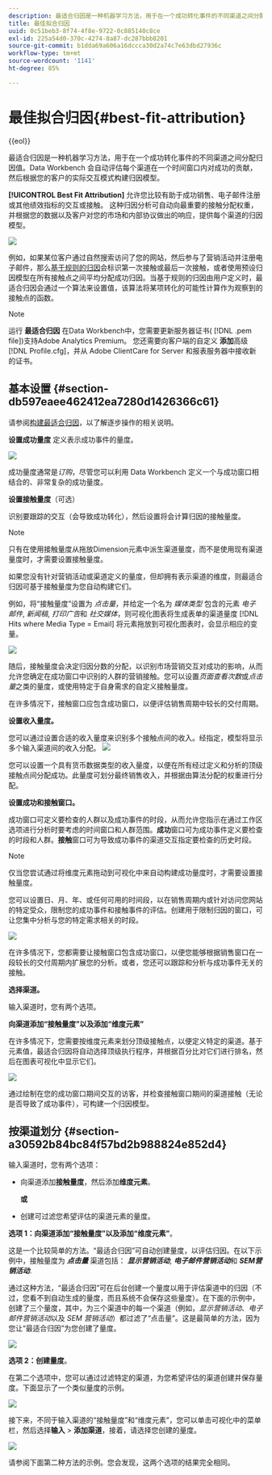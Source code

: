 ```yaml
---
description: 最适合归因是一种机器学习方法，用于在一个成功转化事件的不同渠道之间分配归因值。Data Workbench 会自动评估每个渠道在一个时间窗口内对成功的贡献，然后根据您的客户的实际交互模式构建归因模型。
title: 最佳拟合归因
uuid: 0c51beb3-8f74-4f8e-9722-0c885140c8ce
exl-id: 225a54d0-370c-4274-8a87-dc287bbb8201
source-git-commit: b1dda69a606a16dccca30d2a74c7e63dbd27936c
workflow-type: tm+mt
source-wordcount: '1141'
ht-degree: 85%

---
```


# 最佳拟合归因{#best-fit-attribution}

{{eol}}

最适合归因是一种机器学习方法，用于在一个成功转化事件的不同渠道之间分配归因值。Data Workbench 会自动评估每个渠道在一个时间窗口内对成功的贡献，然后根据您的客户的实际交互模式构建归因模型。

**[!UICONTROL Best Fit Attribution]** 允许您比较有助于成功销售、电子邮件注册或其他绩效指标的交互或接触。 这种归因分析可自动向最重要的接触分配权重，并根据您的数据以及客户对您的市场和内部协议做出的响应，提供每个渠道的归因模型。

![](assets/attrib_windows_5.png)

例如，如果某位客户通过自然搜索访问了您的网站，然后参与了营销活动并注册电子邮件，那么[基于规则的归因](/help/home/c-get-started/c-attribution-profiles/c-rules-attrib/c-rules-attrib.md)会标识第一次接触或最后一次接触，或者使用预设归因模型在所有接触点之间平均分配成功归因。当基于规则的归因由用户定义时，最适合归因会通过一个算法来设置值，该算法将某项转化的可能性计算作为观察到的接触点的函数。

>[!NOTE]
>
>运行 **最适合归因** 在Data Workbench中，您需要更新服务器证书( [!DNL .pem file])支持Adobe Analytics Premium。 您还需要向客户端的自定义 **添加**&#x200B;高级[!DNL Profile.cfg]，并从 Adobe ClientCare for Server 和报表服务器中接收新的证书。

## 基本设置 {#section-db597eaee462412ea7280d1426366c61}

请参阅[构建最适合归因](../../../../home/c-get-started/c-attribution-profiles/c-attrib-algorithmic/c-attrib-building.md#concept-fede6fc4f592475fa8b351b1765a522d)，以了解逐步操作的相关说明。

**设置成功量度**
定义表示成功事件的量度。

![](assets/attrib_windows_1.png)

成功量度通常是&#x200B;*订购*，尽管您可以利用 Data Workbench 定义一个与成功窗口相结合的、非常复杂的成功量度。

**设置接触量度**（可选）

识别要跟踪的交互（会导致成功转化），然后设置将会计算归因的接触量度。

>[!NOTE]
>
>只有在使用接触量度从拖放Dimension元素中派生渠道量度，而不是使用现有渠道量度时，才需要设置接触量度。

如果您没有针对营销活动或渠道定义的量度，但却拥有表示渠道的维度，则最适合归因可基于接触量度为您自动构建它们。

例如，将“接触量度”设置为 *点击量*，并给定一个名为 *媒体类型* 包含的元素 *电子邮件*, *新闻稿*, *打印广告*&#x200B;和 *社交媒体*，则可视化图表将生成表单的渠道量度 [!DNL Hits where Media Type = Email] 将元素拖放到可视化图表时，会显示相应的变量。

![](assets/attrib_windows_2.png)

随后，接触量度会决定归因分数的分配，以识别市场营销交互对成功的影响，从而允许您确定在成功窗口中识别的人群的营销接触。您可以设置&#x200B;*页面查看次数*&#x200B;或&#x200B;*点击量*&#x200B;之类的量度，或使用特定于自身需求的自定义接触量度。

在许多情况下，接触窗口应包含成功窗口，以便评估销售周期中较长的交付周期。

**设置收入量度。**

您可以通过设置合适的收入量度来识别多个接触点间的收入。经指定，模型将显示多个输入渠道间的收入分配。 ![](assets/attrib_windows_6.png)

您可以设置一个具有货币数据类型的收入量度，以便在所有经过定义和分析的顶级接触点间分配成功。此量度可划分最终销售收入，并根据由算法分配的权重进行分配。

**设置成功和接触窗口。**

成功窗口可定义要检查的人群以及成功事件的时段，从而允许您指示在通过工作区选项进行分析时要考虑的时间窗口和人群范围。**成功**&#x200B;窗口可为成功事件定义要检查的时段和人群。**接触**&#x200B;窗口可为导致成功事件的渠道交互指定要检查的历史时段。

>[!NOTE]
>
>仅当您尝试通过将维度元素拖动到可视化中来自动构建成功量度时，才需要设置接触量度。

您可以设置日、月、年、或任何可用的时间段，以在销售周期内或针对访问您网站的特定受众，限制您的成功事件和接触事件的评估。创建用于限制归因的窗口，可让您集中分析与您的特定需求相关的时段。

![](assets/attrib_windows_4.png)

在许多情况下，您都需要让接触窗口包含成功窗口，以便您能够根据销售窗口在一段较长的交付周期内扩展您的分析。或者，您还可以跟踪和分析与成功事件无关的接触。

**选择渠道。**

输入渠道时，您有两个选项。

**向渠道添加“接触量度”以及添加“维度元素”**

在许多情况下，您需要按维度元素来划分顶级接触点，以便定义特定的渠道。基于元素值，最适合归因将自动选择顶级执行程序，并根据百分比对它们进行排名，然后在图表可视化中显示它们。

![](assets/attrib_windows_7.png)

通过绘制在您的成功窗口期间交互的访客，并检查接触窗口期间的渠道接触（无论是否导致了成功事件），可构建一个归因模型。

## 按渠道划分 {#section-a30592b84bc84f57bd2b988824e852d4}

输入渠道时，您有两个选项：

* 向渠道添加&#x200B;**接触量度**，然后添加&#x200B;**维度元素**。

   **或**

* 创建可过滤您希望评估的渠道元素的量度。

**选项 1：向渠道添加“接触量度”以及添加“维度元素”**。

这是一个比较简单的方法。“最适合归因”可自动创建量度，以评估归因。在以下示例中，接触量度为 ***点击量*** 渠道包括： ***显示营销活动***, ***电子邮件营销活动***&#x200B;和 ***SEM营销活动***.

通过这种方法，“最适合归因”可在后台创建一个量度以用于评估渠道中的归因（不过，您看不到自动生成的量度，而且系统不会保存这些量度）。在下面的示例中，创建了三个量度，其中，为三个渠道中的每一个渠道（例如，*显示营销活动*、*电子邮件营销活动*&#x200B;以及 *SEM 营销活动*）都过滤了“点击量”。这是最简单的方法，因为您让“最适合归因”为您创建了量度。

![](assets/attrib_touch_add_dims.png)

**选项 2：创建量度**。

在第二个选项中，您可以通过过滤特定的渠道，为您希望评估的渠道创建并保存量度。下面显示了一个类似量度的示例。

![](assets/attrib_create_metric.png)

接下来，不同于输入渠道的“接触量度”和“维度元素”，您可以单击可视化中的菜单栏，然后选择&#x200B;**输入** > **添加渠道**，接着，请选择您创建的量度。

![](assets/attrib_results_2.png)

请参阅下面第二种方法的示例。您会发现，这两个选项的结果完全相同。
